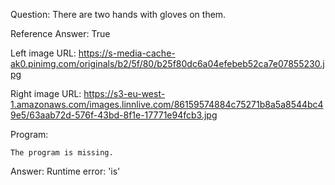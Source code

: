 Question: There are two hands with gloves on them.

Reference Answer: True

Left image URL: https://s-media-cache-ak0.pinimg.com/originals/b2/5f/80/b25f80dc6a04efebeb52ca7e07855230.jpg

Right image URL: https://s3-eu-west-1.amazonaws.com/images.linnlive.com/86159574884c75271b8a5a8544bc49e5/63aab72d-576f-43bd-8f1e-17771e94fcb3.jpg

Program:

```
The program is missing.
```
Answer: Runtime error: 'is'

